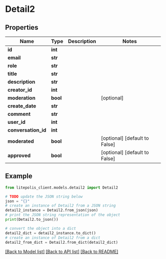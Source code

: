 # Detail2


## Properties

Name | Type | Description | Notes
------------ | ------------- | ------------- | -------------
**id** | **int** |  | 
**email** | **str** |  | 
**role** | **str** |  | 
**title** | **str** |  | 
**description** | **str** |  | 
**creator_id** | **int** |  | 
**moderation** | **bool** |  | [optional] 
**create_date** | **str** |  | 
**comment** | **str** |  | 
**user_id** | **int** |  | 
**conversation_id** | **int** |  | 
**moderated** | **bool** |  | [optional] [default to False]
**approved** | **bool** |  | [optional] [default to False]

## Example

```python
from litepolis_client.models.detail2 import Detail2

# TODO update the JSON string below
json = "{}"
# create an instance of Detail2 from a JSON string
detail2_instance = Detail2.from_json(json)
# print the JSON string representation of the object
print(Detail2.to_json())

# convert the object into a dict
detail2_dict = detail2_instance.to_dict()
# create an instance of Detail2 from a dict
detail2_from_dict = Detail2.from_dict(detail2_dict)
```
[[Back to Model list]](../README.md#documentation-for-models) [[Back to API list]](../README.md#documentation-for-api-endpoints) [[Back to README]](../README.md)


